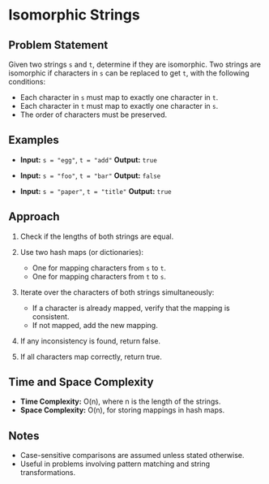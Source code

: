 # Isomorphic Strings

## Problem Statement

Given two strings `s` and `t`, determine if they are isomorphic. Two strings are isomorphic if characters in `s` can be 
replaced to get `t`, with the following conditions:

* Each character in `s` must map to exactly one character in `t`.
* Each character in `t` must map to exactly one character in `s`.
* The order of characters must be preserved.

## Examples

* **Input:** `s = "egg"`, `t = "add"`
  **Output:** `true`

* **Input:** `s = "foo"`, `t = "bar"`
  **Output:** `false`

* **Input:** `s = "paper"`, `t = "title"`
  **Output:** `true`

## Approach

1. Check if the lengths of both strings are equal.
2. Use two hash maps (or dictionaries):

    * One for mapping characters from `s` to `t`.
    * One for mapping characters from `t` to `s`.
3. Iterate over the characters of both strings simultaneously:

    * If a character is already mapped, verify that the mapping is consistent.
    * If not mapped, add the new mapping.
4. If any inconsistency is found, return false.
5. If all characters map correctly, return true.

## Time and Space Complexity

* **Time Complexity:** O(n), where n is the length of the strings.
* **Space Complexity:** O(n), for storing mappings in hash maps.

## Notes

* Case-sensitive comparisons are assumed unless stated otherwise.
* Useful in problems involving pattern matching and string transformations.
